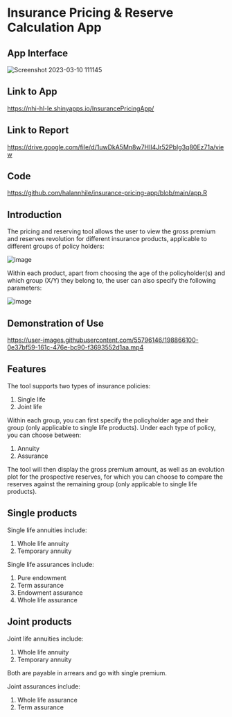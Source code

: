 # Insurance Pricing & Reserve Calculation App

## App Interface
![Screenshot 2023-03-10 111145](https://user-images.githubusercontent.com/55796146/224190116-c7b9d504-e1a3-404d-ab70-06a977fc8a17.png)

## Link to App 

https://nhi-hl-le.shinyapps.io/InsurancePricingApp/ 

## Link to Report

https://drive.google.com/file/d/1uwDkA5Mn8w7HIl4Jr52PbIg3q80Ez71a/view

## Code 

https://github.com/halannhile/insurance-pricing-app/blob/main/app.R

## Introduction

The pricing and reserving tool allows the user to view the gross premium and reserves revolution for different insurance products, applicable to different groups of policy holders:

![image](https://user-images.githubusercontent.com/55796146/198866226-ce500da3-cebc-42af-b97e-331a59448eab.png)

Within each product, apart from choosing the age of the policyholder(s) and which group (X/Y) they belong to, the user can also specify the following parameters:

![image](https://user-images.githubusercontent.com/55796146/198866237-b28203bf-651e-45b2-9111-78882e14bc89.png)

## Demonstration of Use

https://user-images.githubusercontent.com/55796146/198866100-0e37bf59-161c-476e-bc90-f3693552d1aa.mp4


## Features

The tool supports two types of insurance policies:

1. Single life
2. Joint life

Within each group, you can first specify the policyholder age and their group (only applicable to single life products). Under each type of policy, you can choose between:

1. Annuity
2. Assurance

The tool will then display the gross premium amount, as well as an evolution plot for the prospective reserves, for which you can choose to compare the reserves against the remaining group (only applicable to single life products).

## Single products

Single life annuities include:

1. Whole life annuity
2. Temporary annuity

Single life assurances include:

1. Pure endowment
2. Term assurance
3. Endowment assurance
4. Whole life assurance

## Joint products

Joint life annuities include:

1. Whole life annuity
2. Temporary annuity

Both are payable in arrears and go with single premium. 

Joint assurances include:

1. Whole life assurance
2. Term assurance


